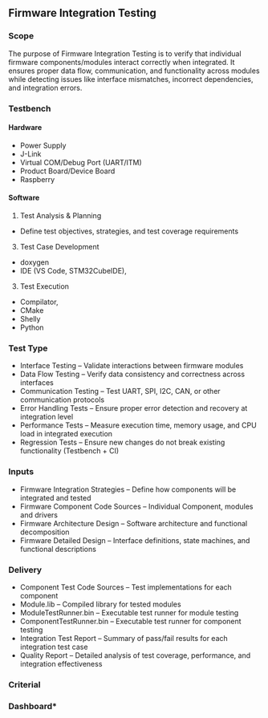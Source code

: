 ## Firmware Integration Testing 

### Scope

The purpose of Firmware Integration Testing is to verify that individual firmware components/modules interact correctly when integrated. It ensures proper data flow, communication, and functionality across modules while detecting issues like interface mismatches, incorrect dependencies, and integration errors.

### Testbench

#### Hardware

- Power Supply
- J-Link
- Virtual COM/Debug Port (UART/ITM)
- Product Board/Device Board
- Raspberry

#### Software

1. Test Analysis & Planning
* Define test objectives, strategies, and test coverage requirements
3. Test Case Development
  * doxygen
  * IDE (VS Code, STM32CubeIDE),
  
3. Test Execution
- Compilator, 
- CMake
- Shelly
- Python
 
### Test Type

* Interface Testing – Validate interactions between firmware modules
* Data Flow Testing – Verify data consistency and correctness across interfaces
* Communication Testing – Test UART, SPI, I2C, CAN, or other communication protocols
* Error Handling Tests – Ensure proper error detection and recovery at integration level
* Performance Tests – Measure execution time, memory usage, and CPU load in integrated execution
* Regression Tests – Ensure new changes do not break existing functionality (Testbench + CI)

### Inputs

* Firmware Integration Strategies – Define how components will be integrated and tested
* Firmware Component Code Sources – Individual Component, modules and drivers
* Firmware Architecture Design – Software architecture and functional decomposition
* Firmware Detailed Design – Interface definitions, state machines, and functional descriptions

### Delivery

* Component Test Code Sources – Test implementations for each component
* Module.lib – Compiled library for tested modules
* ModuleTestRunner.bin – Executable test runner for module testing
* ComponentTestRunner.bin – Executable test runner for component testing
* Integration Test Report – Summary of pass/fail results for each integration test case
* Quality Report – Detailed analysis of test coverage, performance, and integration effectiveness

### Criterial

### Dashboard*
 
